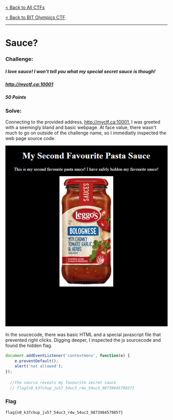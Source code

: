 [< Back to All CTFs](https://github.com/KrisLloyd/Python/tree/master/CTF#ctf-solves)

[< Back to BIT Olympics CTF](https://github.com/KrisLloyd/Python/tree/master/CTF#bit-olymipcs-march-2020)
***

# Sauce?

### Challenge:
##### I love sauce! I won't tell you what my special secret sauce is though!
##### http://myctf.ca:10001
##### 50 Points


### Solve:

Connecting to the provided address, http://myctf.ca:10001, I was greeted with a seemingly bland and basic webpage. At face value, there wasn't much to go on outside of the challenge name, so I immediatly inspected the web page source code.

![Webpage for Sauce Challenge](SauceMain.PNG)

In the soucecode, there was basic HTML and a special javascript file that prevented right clicks. Digging deeper, I inspected the js sourcecode and found the hidden flag.

```javascript
document.addEventListener('contextmenu', function(e) {
    e.preventDefault();
    alert('not allowed');
});

  //the source reveals my favourite secret sauce 
  // flag{n0_k37chup_ju57_54uc3_r4w_54uc3_9873984579857}
```


### Flag
```
flag{n0_k37chup_ju57_54uc3_r4w_54uc3_9873984579857}
```
